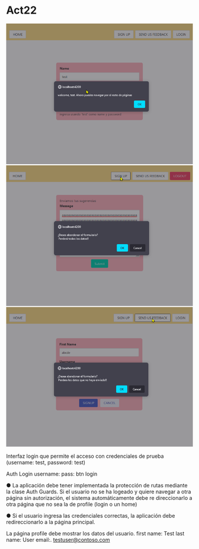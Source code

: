 # Act22


![](./src/assets/captura.png)
![](./src/assets/captura1.png)
![](./src/assets/captura2.png)

Interfaz login que permite el acceso con credenciales de prueba (username: test, password: test)

Auth Login
username:
pass:
btn login

●	La aplicación debe tener implementada la protección de rutas mediante la clase Auth Guards. Si el usuario no se ha logeado y quiere navegar  a otra página sin autorización, el sistema automáticamente  debe re direccionarlo a otra página que no sea la de profile (login o un home)

●	Si el usuario ingresa las credenciales correctas, la aplicación debe redireccionarlo a la página principal. 

La página profile debe mostrar los datos del usuario.
first name: Test
last name: User
email:. testuser@contoso.com


